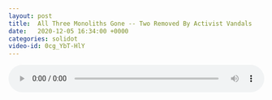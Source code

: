 ```yaml
---
layout: post
title:  All Three Monoliths Gone -- Two Removed By Activist Vandals
date:   2020-12-05 16:34:00 +0000
categories: solidot
video-id: 0cg_YbT-HlY
---
```


<audio src="/assets/e9d2b69fcaf0397816029a2d10bd9b85.mp3" style="width: 100%;" controls></audio>

